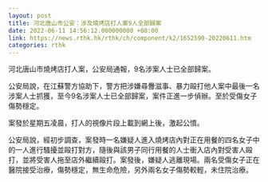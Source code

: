 ```yaml
---
layout: post
title: 河北唐山市公安：涉及燒烤店打人案9人全部歸案
date: 2022-06-11 14:56:12.000000000 +08:00
link: https://news.rthk.hk/rthk/ch/component/k2/1652590-20220611.htm
categories: rthk
---
```


河北唐山市燒烤店打人案，公安局通報，9名涉案人士已全部歸案。

公安局說，在江蘇警方協助下，警方把涉嫌尋釁滋事、暴力毆打他人案中最後一名涉案人士抓獲，至今9名涉案人士已全部歸案，案件正進一步偵辦。至於受傷女子傷勢穩定。

案發於星期五凌晨，打人的視像片段上載到網上後，激起公憤。

公安局說，經初步調查，案發時一名嫌疑人進入燒烤店內對正在用餐的四名女子中的一人進行騷擾並毆打對方，隨後與該男子同行用餐的人士衝入店內對受害人毆打，並將受害人拖至店外繼續毆打。案發後，嫌疑人逃離現場。兩名受傷女子正在醫院接受治療，傷勢穩定，無生命危險，另外兩名女子傷勢較輕，未住院治療。
